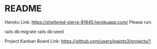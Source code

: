 # README

Heroku Link: https://sheltered-sierra-81845.herokuapp.com/
Please run:

rails db:migrate
rails db:seed

Project Kanban Board Link: https://github.com/users/jpaints3/projects/1
